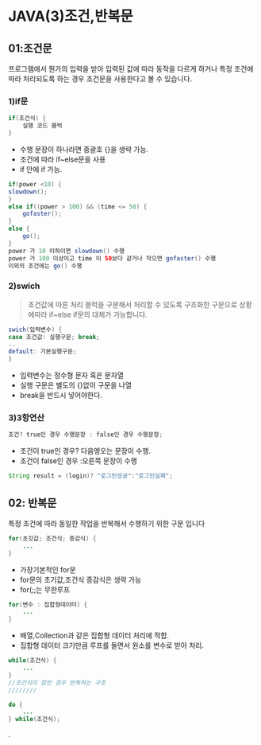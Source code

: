 # JAVA(3)조건,반복문

## 01:조건문

프로그램에서 뭔가의 입력을 받아 입력된 값에 따라 동작을 다르게 하거나 특정 조건에 따라 처리되도록 하는 경우 조건문을 사용한다고 볼 수 있습니다.

### 1)if문

```java
if(조건식) {
	실행 코드 블럭
}
```

- 수행 문장이 하나라면 중괄호 {}을 생략 가능.
- 조건에 따라 if~else문을 사용
- if 안에 if 가능.

```java
if(power <10) {
slowdown();
}
else if((power > 100) && (time <= 50) {
	gofaster();
}
else {
	go();
}
power 가 10 이하이면 slowdown() 수행
power 가 100 이상이고 time 이 50보다 같거나 작으면 gofaster() 수행
이외의 조건에는 go() 수행
```

### 2)swich

> 조건값에 따른 처리 블럭을 구분해서 처리할 수 있도록 구조화한 구문으로 상황에따라 if~else if문의 대체가 가능합니다.
> 

```java
swich(입력변수) {
case 조건값: 실행구문; break;
..
default: 기본실행구문;
}
```

- 입력변수는 정수형 문자 혹은 문자열
- 실행 구문은 별도의 {}없이 구문을 나열
- break을 반드시 넣어야한다.

### 3)3항연산

```java
조건? true인 경우 수행문장 : false인 경우 수행문장;
```

- 조건이 true인 경우? 다음엥오는 문장이 수행.
- 조건이 false인 경우 :오른쪽 문장이 수행

```java
String result = (login)? "로그인성공":"로그인실패";
```

## 02: 반복문

특정 조건에 따라 동일한 작업을 반복해서 수행하기 위한 구문 입니다

```java
for(초깃값; 조건식; 증감식) {
	...
}
```

- 가장기본적인 for문
- for문의 초기값,조건식 증감식은 생략 가능
- for(;;는 무한루프

```java
for(변수 : 집합형데이터) {
	...
}
```

- 배열,Collection과 같은 집합형 데이터 처리에 적합.
- 집합형 데이터 크기만큼 루프를 돌면서 원소를 변수로 받아 처리.

```java
while(조건식) {
    ...
}
//조건식이 참인 경우 반복하는 구조
////////

do {
    ...
} while(조건식);
```

.
